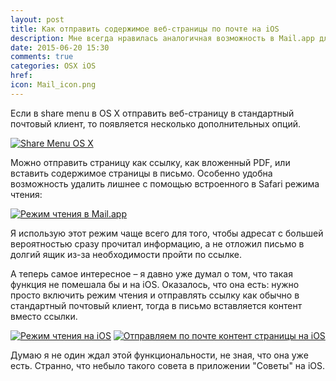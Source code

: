 ```yaml
---
layout: post
title: Как отправить содержимое веб-страницы по почте на iOS
description: Мне всегда нравилась аналогичная возможность в Mail.app для Mac. Оказывается, она есть и на iOS, только лучше спрятана.
date: 2015-06-20 15:30
comments: true
categories: OSX iOS
href: 
icon: Mail_icon.png
---
```

Если в share menu в OS X отправить веб-страницу в стандартный почтовый клиент, то появляется несколько дополнительных опций.

<a class="screenshot" href="https://monosnap.com/file/dZlOyVqnaeDmEqYBjrWGOXpjiiiHbh.png" rel="screenshot" title="Share Menu OS X"><img src="https://monosnap.com/file/dZlOyVqnaeDmEqYBjrWGOXpjiiiHbh.png" alt="Share Menu OS X" /></a>

Можно отправить страницу как ссылку, как вложенный PDF, или вставить содержимое страницы в письмо. Особенно удобна возможность удалить лишнее с помощью встроенного в Safari режима чтения:

<a class="screenshot" href="https://monosnap.com/file/l0mhGC0gKJqfS1ZqwI9gorVKSJy0hs.png" rel="screenshot" title="Режим чтения в Mail.app"><img src="https://monosnap.com/file/l0mhGC0gKJqfS1ZqwI9gorVKSJy0hs.png" alt="Режим чтения в Mail.app" class="center-block" /></a>

Я использую этот режим чаще всего для того, чтобы адресат с большей вероятностью сразу прочитал информацию, а не отложил письмо в долгий ящик из-за необходимости пройти по ссылке.

А теперь самое интересное – я давно уже думал о том, что такая функция не помешала бы и на iOS. Оказалось, что она есть: нужно просто включить режим чтения и отправлять ссылку как обычно в стандартный почтовый клиент, тогда в письмо вставляется контент вместо ссылки.

<p class="text-center">
<a class="screenshot" href="https://monosnap.com/file/R4FKvMbp8I9lz0YCilVlP8oxQM4Res.png" rel="screenshot" title="Режим чтения на iOS"><img src="https://monosnap.com/file/R4FKvMbp8I9lz0YCilVlP8oxQM4Res.png" alt="Режим чтения на iOS" /></a>
<a class="screenshot" href="https://monosnap.com/file/bWJ5a1PsPiHrNSN6LejO8HNXavuPk9.png" rel="screenshot" title="Отправляем по почте контент страницы на iOS"><img src="https://monosnap.com/file/bWJ5a1PsPiHrNSN6LejO8HNXavuPk9.png" alt="Отправляем по почте контент страницы на iOS" /></a>
</p>

Думаю я не один ждал этой функциональности, не зная, что она уже есть. Странно, что небыло такого совета в приложении "Советы" на iOS.